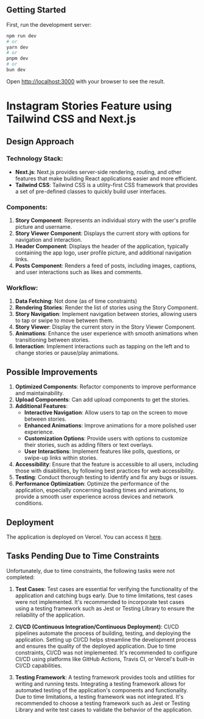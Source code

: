 ## Getting Started
First, run the development server:

```bash
npm run dev
# or
yarn dev
# or
pnpm dev
# or
bun dev
```

Open [http://localhost:3000](http://localhost:3000) with your browser to see the result.

# Instagram Stories Feature using Tailwind CSS and Next.js

## Design Approach

### Technology Stack:
- **Next.js**: Next.js provides server-side rendering, routing, and other features that make building React applications easier and more efficient.
- **Tailwind CSS**: Tailwind CSS is a utility-first CSS framework that provides a set of pre-defined classes to quickly build user interfaces.

### Components:
1. **Story Component**: Represents an individual story with the user's profile picture and username.
2. **Story Viewer Component**: Displays the current story with options for navigation and interaction.
3. **Header Component**: Displays the header of the application, typically containing the app logo, user profile picture, and additional navigation links.
4. **Posts Component**: Renders a feed of posts, including images, captions, and user interactions such as likes and comments.

### Workflow:
1. **Data Fetching**: Not done (as of time constraints)
2. **Rendering Stories**: Render the list of stories using the Story Component.
3. **Story Navigation**: Implement navigation between stories, allowing users to tap or swipe to move between them.
4. **Story Viewer**: Display the current story in the Story Viewer Component.
5. **Animations**: Enhance the user experience with smooth animations when transitioning between stories.
6. **Interaction**: Implement interactions such as tapping on the left and to change stories or pause/play animations.

## Possible Improvements

1. **Optimized Components**: Refactor components to improve performance and maintainability.
1. **Upload Components**: Can add upload components to get the stories.
3. **Additional Features**:
   - **Interactive Navigation**: Allow users to tap on the screen to move between stories.
   - **Enhanced Animations**: Improve animations for a more polished user experience.
   - **Customization Options**: Provide users with options to customize their stories, such as adding filters or text overlays.
   - **User Interactions**: Implement features like polls, questions, or swipe-up links within stories.
4. **Accessibility**: Ensure that the feature is accessible to all users, including those with disabilities, by following best practices for web accessibility.
5. **Testing**: Conduct thorough testing to identify and fix any bugs or issues.
6. **Performance Optimization**: Optimize the performance of the application, especially concerning loading times and animations, to provide a smooth user experience across devices and network conditions.

## Deployment

The application is deployed on Vercel. You can access it [here](https://imstories.vercel.app/).


## Tasks Pending Due to Time Constraints

Unfortunately, due to time constraints, the following tasks were not completed:

1. **Test Cases**: Test cases are essential for verifying the functionality of the application and catching bugs early. Due to time limitations, test cases were not implemented. It's recommended to incorporate test cases using a testing framework such as Jest or Testing Library to ensure the reliability of the application.

2. **CI/CD (Continuous Integration/Continuous Deployment)**: CI/CD pipelines automate the process of building, testing, and deploying the application. Setting up CI/CD helps streamline the development process and ensures the quality of the deployed application. Due to time constraints, CI/CD was not implemented. It's recommended to configure CI/CD using platforms like GitHub Actions, Travis CI, or Vercel's built-in CI/CD capabilities.

3. **Testing Framework**: A testing framework provides tools and utilities for writing and running tests. Integrating a testing framework allows for automated testing of the application's components and functionality. Due to time limitations, a testing framework was not integrated. It's recommended to choose a testing framework such as Jest or Testing Library and write test cases to validate the behavior of the application.